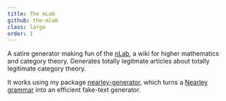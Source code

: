 ```yaml
---
title: The mLab
github: the-mlab
class: large
order: 1
---
```


A satire generator making fun of the [nLab](https://ncatlab.org/nlab/show/HomePage), a wiki for higher mathematics and category theory.
Generates totally legitmate articles about totally legitimate category theory.

It works using my package [nearley-generator](https://github.com/cemulate/nearley-generator), which turns a [Nearley grammar](https://nearley.js.org/) into an efficient fake-text generator.
